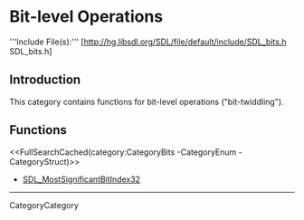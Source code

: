 
# Bit-level Operations

'''Include File(s):''' [http://hg.libsdl.org/SDL/file/default/include/SDL_bits.h SDL_bits.h]


## Introduction

This category contains functions for bit-level operations ("bit-twiddling").

## Functions
<<FullSearchCached(category:CategoryBits -CategoryEnum -CategoryStruct)>>

<!-- BEGIN CATEGORY LIST -->
- [SDL_MostSignificantBitIndex32](SDL_MostSignificantBitIndex32)
<!-- END CATEGORY LIST -->
----
CategoryCategory
